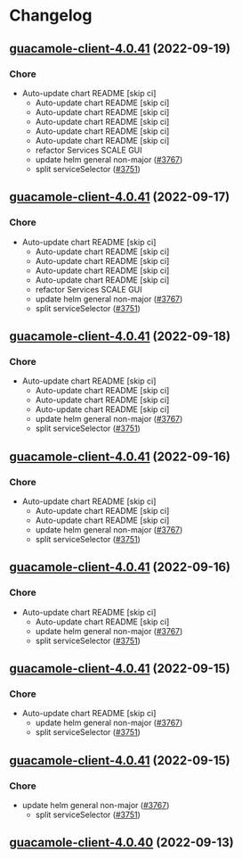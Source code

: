 # Changelog



## [guacamole-client-4.0.41](https://github.com/truecharts/charts/compare/guacamole-client-4.0.40...guacamole-client-4.0.41) (2022-09-19)

### Chore

- Auto-update chart README [skip ci]
  - Auto-update chart README [skip ci]
  - Auto-update chart README [skip ci]
  - Auto-update chart README [skip ci]
  - Auto-update chart README [skip ci]
  - Auto-update chart README [skip ci]
  - refactor Services SCALE GUI
  - update helm general non-major ([#3767](https://github.com/truecharts/charts/issues/3767))
  - split serviceSelector ([#3751](https://github.com/truecharts/charts/issues/3751))




## [guacamole-client-4.0.41](https://github.com/truecharts/charts/compare/guacamole-client-4.0.40...guacamole-client-4.0.41) (2022-09-17)

### Chore

- Auto-update chart README [skip ci]
  - Auto-update chart README [skip ci]
  - Auto-update chart README [skip ci]
  - Auto-update chart README [skip ci]
  - Auto-update chart README [skip ci]
  - refactor Services SCALE GUI
  - update helm general non-major ([#3767](https://github.com/truecharts/charts/issues/3767))
  - split serviceSelector ([#3751](https://github.com/truecharts/charts/issues/3751))




## [guacamole-client-4.0.41](https://github.com/truecharts/charts/compare/guacamole-client-4.0.40...guacamole-client-4.0.41) (2022-09-18)

### Chore

- Auto-update chart README [skip ci]
  - Auto-update chart README [skip ci]
  - Auto-update chart README [skip ci]
  - Auto-update chart README [skip ci]
  - update helm general non-major ([#3767](https://github.com/truecharts/charts/issues/3767))
  - split serviceSelector ([#3751](https://github.com/truecharts/charts/issues/3751))




## [guacamole-client-4.0.41](https://github.com/truecharts/charts/compare/guacamole-client-4.0.40...guacamole-client-4.0.41) (2022-09-16)

### Chore

- Auto-update chart README [skip ci]
  - Auto-update chart README [skip ci]
  - Auto-update chart README [skip ci]
  - update helm general non-major ([#3767](https://github.com/truecharts/charts/issues/3767))
  - split serviceSelector ([#3751](https://github.com/truecharts/charts/issues/3751))




## [guacamole-client-4.0.41](https://github.com/truecharts/charts/compare/guacamole-client-4.0.40...guacamole-client-4.0.41) (2022-09-16)

### Chore

- Auto-update chart README [skip ci]
  - Auto-update chart README [skip ci]
  - update helm general non-major ([#3767](https://github.com/truecharts/charts/issues/3767))
  - split serviceSelector ([#3751](https://github.com/truecharts/charts/issues/3751))




## [guacamole-client-4.0.41](https://github.com/truecharts/charts/compare/guacamole-client-4.0.40...guacamole-client-4.0.41) (2022-09-15)

### Chore

- Auto-update chart README [skip ci]
  - update helm general non-major ([#3767](https://github.com/truecharts/charts/issues/3767))
  - split serviceSelector ([#3751](https://github.com/truecharts/charts/issues/3751))




## [guacamole-client-4.0.41](https://github.com/truecharts/charts/compare/guacamole-client-4.0.40...guacamole-client-4.0.41) (2022-09-15)

### Chore

- update helm general non-major ([#3767](https://github.com/truecharts/charts/issues/3767))
  - split serviceSelector ([#3751](https://github.com/truecharts/charts/issues/3751))




## [guacamole-client-4.0.40](https://github.com/truecharts/charts/compare/guacamole-client-4.0.39...guacamole-client-4.0.40) (2022-09-13)


